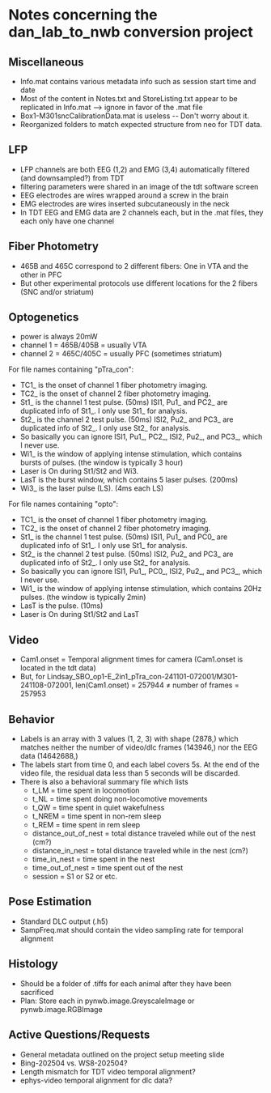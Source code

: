 # Notes concerning the dan_lab_to_nwb conversion project

## Miscellaneous
- Info.mat contains various metadata info such as session start time and date
- Most of the content in Notes.txt and StoreListing.txt appear to be replicated in Info.mat --> ignore in favor of the .mat file
- Box1-M301sncCalibrationData.mat is useless -- Don't worry about it.
- Reorganized folders to match expected structure from neo for TDT data.

## LFP
- LFP channels are both EEG (1,2) and EMG (3,4) automatically filtered (and downsampled?) from TDT
- filtering parameters were shared in an image of the tdt software screen
- EEG electrodes are wires wrapped around a screw in the brain
- EMG electrodes are wires inserted subcutaneously in the neck
- In TDT EEG and EMG data are 2 channels each, but in the .mat files, they each only have one channel

## Fiber Photometry
- 465B and 465C correspond to 2 different fibers: One in VTA and the other in PFC
- But other experimental protocols use different locations for the 2 fibers (SNC and/or striatum)

## Optogenetics
- power is always 20mW
- channel 1 = 465B/405B = usually VTA
- channel 2 = 465C/405C = usually PFC (sometimes striatum)

For file names containing "pTra_con":
- TC1_ is the onset of channel 1 fiber photometry imaging.
- TC2_ is the onset of channel 2 fiber photometry imaging.
- St1_ is the channel 1 test pulse. (50ms) ISI1, Pu1_ and PC2_ are duplicated info of St1_. I only use St1_ for analysis.
- St2_ is the channel 2 test pulse. (50ms) ISI2, Pu2_ and PC3_ are duplicated info of St2_. I only use St2_ for analysis.
- So basically you can ignore  ISI1, Pu1_, PC2_, ISI2, Pu2_, and PC3_, which I never use.
- Wi1_ is the window of applying intense stimulation, which contains bursts of pulses. (the window is typically 3 hour)
- Laser is On during St1/St2 and Wi3.
- LasT is the burst window, which contains 5 laser pulses. (200ms)
- Wi3_ is the laser pulse (LS). (4ms each LS)

For file names containing "opto":
- TC1_ is the onset of channel 1 fiber photometry imaging.
- TC2_ is the onset of channel 2 fiber photometry imaging.
- St1_ is the channel 1 test pulse. (50ms) ISI1, Pu1_ and PC0_ are duplicated info of St1_. I only use St1_ for analysis.
- St2_ is the channel 2 test pulse. (50ms) ISI2, Pu2_ and PC3_ are duplicated info of St2_. I only use St2_ for analysis.
- So basically you can ignore  ISI1, Pu1_, PC0_, ISI2, Pu2_, and PC3_, which I never use.
- Wi1_ is the window of applying intense stimulation, which contains 20Hz pulses. (the window is typically 2min)
- LasT is the pulse. (10ms)
- Laser is On during St1/St2 and LasT

## Video
- Cam1.onset = Temporal alignment times for camera (Cam1.onset is located in the tdt data)
- But, for Lindsay_SBO_op1-E_2in1_pTra_con-241101-072001/M301-241108-072001, len(Cam1.onset) = 257944 ≠ number of frames = 257953

## Behavior
- Labels is an array with 3 values (1, 2, 3) with shape (2878,) which matches neither the number of video/dlc frames (143946,) nor the EEG data (14642688,)
- The labels start from time 0, and each label covers 5s. At the end of the video file, the residual data less than 5 seconds will be discarded.
- There is also a behavioral summary file which lists
    - t_LM = time spent in locomotion
    - t_NL = time spent doing non-locomotive movements
    - t_QW = time spent in quiet wakefulness
    - t_NREM = time spent in non-rem sleep
    - t_REM = time spent in rem sleep
    - distance_out_of_nest = total distance traveled while out of the nest (cm?)
    - distance_in_nest = total distance traveled while in the nest (cm?)
    - time_in_nest = time spent in the nest
    - time_out_of_nest = time spent out of the nest
    - session = S1 or S2 or etc.

## Pose Estimation
- Standard DLC output (.h5)
- SampFreq.mat should contain the video sampling rate for temporal alignment

## Histology
- Should be a folder of .tiffs for each animal after they have been sacrificed
- Plan: Store each in pynwb.image.GreyscaleImage or pynwb.image.RGBImage


## Active Questions/Requests
- General metadata outlined on the project setup meeting slide
- Bing-202504 vs. WS8-202504?
- Length mismatch for TDT video temporal alignment?
- ephys-video temporal alignment for dlc data?
